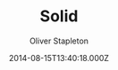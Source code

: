 ---
title: Solid
github: 'https://github.com/st4ple/solid-jekyll'
demo: 'https://st4ple.github.io/solid-jekyll/'
author: Oliver Stapleton
ssg:
  - Jekyll
cms:
  - No Cms
date: 2014-08-15T13:40:18.000Z
github_branch: master
description: 'A Jekyll port of the Solid theme (by blacktie.co). '
stale: true
---